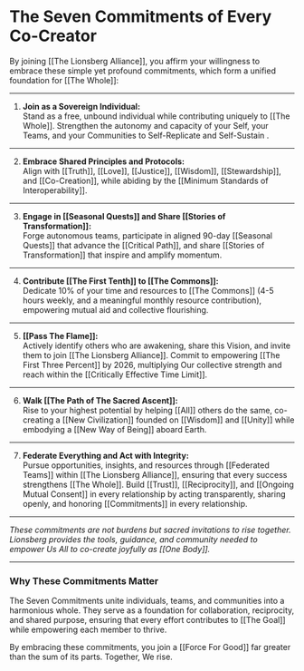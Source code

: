 # The Seven Commitments of Every Co-Creator

By joining [[The Lionsberg Alliance]], you affirm your willingness to embrace these simple yet profound commitments, which form a unified foundation for [[The Whole]]:

---

1. **Join as a Sovereign Individual:**  
    Stand as a free, unbound individual while contributing uniquely to [[The Whole]]. Strengthen the autonomy and capacity of your Self, your Teams, and your Communities to Self-Replicate and Self-Sustain . 

---

2. **Embrace Shared Principles and Protocols:**  
    Align with [[Truth]], [[Love]], [[Justice]], [[Wisdom]], [[Stewardship]], and [[Co-Creation]], while abiding by the [[Minimum Standards of Interoperability]]. 

---

3. **Engage in [[Seasonal Quests]] and Share [[Stories of Transformation]]:**  
    Forge autonomous teams, participate in aligned 90-day [[Seasonal Quests]] that advance the [[Critical Path]], and share [[Stories of Transformation]] that inspire and amplify momentum. 

---

4. **Contribute [[The First Tenth]] to [[The Commons]]:**  
    Dedicate 10% of your time and resources to [[The Commons]] (4-5 hours weekly, and a meaningful monthly resource contribution), empowering mutual aid and collective flourishing. 

---

5. **[[Pass The Flame]]:**  
    Actively identify others who are awakening, share this Vision, and invite them to join [[The Lionsberg Alliance]]. Commit to empowering [[The First Three Percent]] by 2026, multiplying Our collective strength and reach within the [[Critically Effective Time Limit]].

---

6. **Walk [[The Path of The Sacred Ascent]]:**  
    Rise to your highest potential by helping [[All]] others do the same, co-creating a [[New Civilization]] founded on [[Wisdom]] and [[Unity]] while embodying a [[New Way of Being]] aboard Earth.

 
---

7. **Federate Everything and Act with Integrity:**  
    Pursue opportunities, insights, and resources through [[Federated Teams]] within [[The Lionsberg Alliance]], ensuring that every success strengthens [[The Whole]]. Build [[Trust]], [[Reciprocity]], and [[Ongoing Mutual Consent]] in every relationship by acting transparently, sharing openly, and honoring [[Commitments]] in every relationship. 

---

_These commitments are not burdens but sacred invitations to rise together. Lionsberg provides the tools, guidance, and community needed to empower Us All to co-create joyfully as [[One Body]]._

---

### **Why These Commitments Matter**

The Seven Commitments unite individuals, teams, and communities into a harmonious whole. They serve as a foundation for collaboration, reciprocity, and shared purpose, ensuring that every effort contributes to [[The Goal]] while empowering each member to thrive.

By embracing these commitments, you join a [[Force For Good]] far greater than the sum of its parts. Together, We rise.

